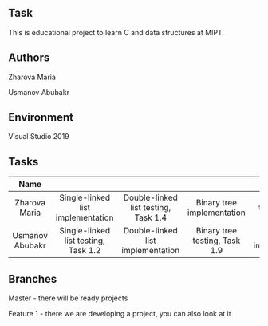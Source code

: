 ## Task
This is educational project to learn C and data structures at MIPT.


## Authors
Zharova Maria

Usmanov Abubakr


## Environment
Visual Studio 2019


## Tasks
| Name             |                  |                  |                  |                  |                  |                  |
|:----------------:|:----------------:|:----------------:|:----------------:|:----------------:|:----------------:|:----------------:|
| Zharova Maria    | Single-linked list implementation | Double-linked list testing, Task 1.4 | Binary tree implementation | Hash map testing, Task 1.10 | AVL tree testing | Double hashing |
| Usmanov Abubakr  | Single-linked list testing, Task 1.2 | Double-linked list implementation | Binary tree testing, Task 1.9 | Hash map implementation | AVL tree implementation  |            |


## Branches
Master - there will be ready projects

Feature 1 - there we are developing a project, you can also look at it
